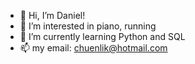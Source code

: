 - 👋 Hi, I’m Daniel!
- 👀 I’m interested in piano, running
- 🌱 I’m currently learning Python and SQL 
- 📫 my email: chuenlik@hotmail.com

<!---
daniel1014/daniel1014 is a ✨ special ✨ repository because its `README.md` (this file) appears on your GitHub profile.
You can click the Preview link to take a look at your changes.
--->
